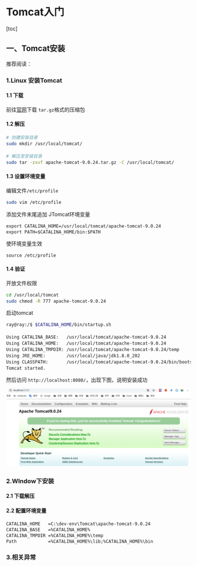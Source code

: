 # Tomcat入门

[toc]



## 一、Tomcat安装

推荐阅读：

> 



### 1.Linux 安装Tomcat

#### 1.1 下载

前往[官网](https://tomcat.apache.org/)下载 `tar.gz`格式的压缩包

#### 1.2 解压

```bash
# 创建安装目录
sudo mkdir /usr/local/tomcat/

# 解压至安装目录
sudo tar -zxvf apache-tomcat-9.0.24.tar.gz -C /usr/local/tomcat/
```



#### 1.3 设置环境变量

编辑文件`/etc/profile`

```bash
sudo vim /etc/profile
```

添加文件末尾追加 JTomcat环境变量

```properties
export CATALINA_HOME=/usr/local/tomcat/apache-tomcat-9.0.24
export PATH=$CATALINA_HOME/bin:$PATH
```

使环境变量生效

```
source /etc/profile
```



#### 1.4 验证

开放文件权限

```bash
cd /usr/local/tomcat
sudo chmod -R 777 apache-tomcat-9.0.24
```



启动tomcat

```bash
ray@ray:/$ $CATALINA_HOME/bin/startup.sh

Using CATALINA_BASE:   /usr/local/tomcat/apache-tomcat-9.0.24
Using CATALINA_HOME:   /usr/local/tomcat/apache-tomcat-9.0.24
Using CATALINA_TMPDIR: /usr/local/tomcat/apache-tomcat-9.0.24/temp
Using JRE_HOME:        /usr/local/java/jdk1.8.0_202
Using CLASSPATH:       /usr/local/tomcat/apache-tomcat-9.0.24/bin/bootstrap.jar:/usr/local/tomcat/apache-tomcat-9.0.24/bin/tomcat-juli.jar
Tomcat started.
```



然后访问 `http://localhost:8080/`，出现下图，说明安装成功

![1567947940059](images/1567947940059.png)



### 2.WIndow下安装

#### 2.1 下载解压





#### 2.2 配置环境变量

```properties
CATALINA_HOME   =C:\dev-env\Tomcat\apache-tomcat-9.0.24
CATALINA_BASE   =%CATALINA_HOME%
CATALINA_TMPDIR =%CATALINA_HOME%\temp
Path            =%CATALINA_HOME%\lib;%CATALINA_HOME%\bin
```



### 3.相关异常







